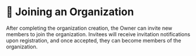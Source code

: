 # 🥕 Joining an Organization

After completing the organization creation, the Owner can invite new members to join the organization. Invitees will receive invitation notifications upon registration, and once accepted, they can become members of the organization.
